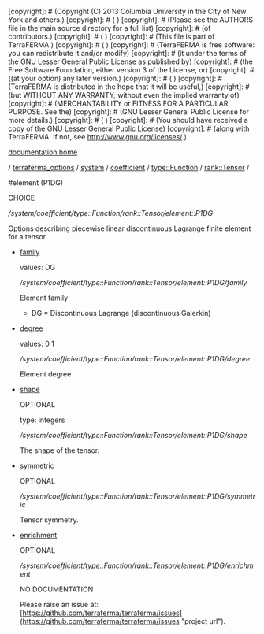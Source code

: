 [copyright]: # (Copyright (C) 2013 Columbia University in the City of New York and others.)
[copyright]: # ( )
[copyright]: # (Please see the AUTHORS file in the main source directory for a full list)
[copyright]: # (of contributors.)
[copyright]: # ( )
[copyright]: # (This file is part of TerraFERMA.)
[copyright]: # ( )
[copyright]: # (TerraFERMA is free software: you can redistribute it and/or modify)
[copyright]: # (it under the terms of the GNU Lesser General Public License as published by)
[copyright]: # (the Free Software Foundation, either version 3 of the License, or)
[copyright]: # ((at your option) any later version.)
[copyright]: # ( )
[copyright]: # (TerraFERMA is distributed in the hope that it will be useful,)
[copyright]: # (but WITHOUT ANY WARRANTY; without even the implied warranty of)
[copyright]: # (MERCHANTABILITY or FITNESS FOR A PARTICULAR PURPOSE. See the)
[copyright]: # (GNU Lesser General Public License for more details.)
[copyright]: # ( )
[copyright]: # (You should have received a copy of the GNU Lesser General Public License)
[copyright]: # (along with TerraFERMA. If not, see <http://www.gnu.org/licenses/>.)

[documentation home](Documentation)

/ [terraferma_options](../../../../../terraferma_options) / [system](../../../../system) / [coefficient](../../../coefficient) / [type::Function](../../type__Function) / [rank::Tensor](../rank__Tensor) /

#element (P1DG)

CHOICE 

*/system/coefficient/type::Function/rank::Tensor/element::P1DG*

Options describing piecewise linear discontinuous Lagrange finite element for a tensor.

* [family](element__P1DG/family "child")

    values: DG

    */system/coefficient/type::Function/rank::Tensor/element::P1DG/family*

    Element family
    
    - DG = Discontinuous Lagrange (discontinuous Galerkin)

* [degree](element__P1DG/degree "child")

    values: 0 1

    */system/coefficient/type::Function/rank::Tensor/element::P1DG/degree*

    Element degree

* [shape](element__P1DG/shape "child")

    OPTIONAL 

    type: integers

    */system/coefficient/type::Function/rank::Tensor/element::P1DG/shape*

    The shape of the tensor.

* [symmetric](element__P1DG/symmetric "child")

    OPTIONAL 

    */system/coefficient/type::Function/rank::Tensor/element::P1DG/symmetric*

    Tensor symmetry.

* [enrichment](element__P1DG/enrichment "child")

    OPTIONAL 

    */system/coefficient/type::Function/rank::Tensor/element::P1DG/enrichment*

    NO DOCUMENTATION

    Please raise an issue at: [https://github.com/terraferma/terraferma/issues](https://github.com/terraferma/terraferma/issues "project url").

[autogenerated]: # (This file was automatically generated from the schema file:/home/cwilson/repos/github/TerraFERMA/TerraFERMA/buckettools/schemas/element.rng.)

